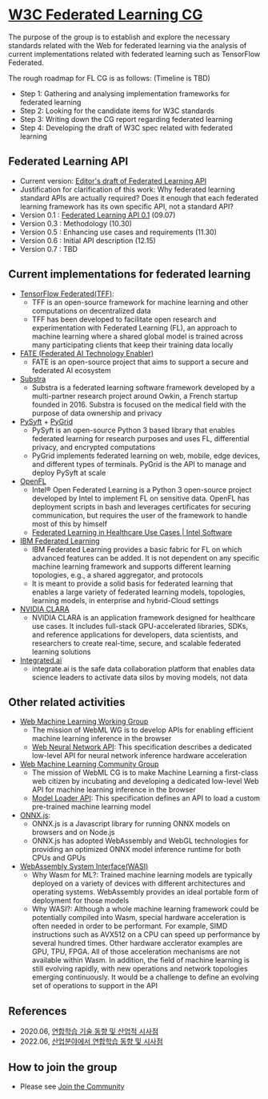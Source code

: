 # [W3C Federated Learning CG](https://www.w3.org/community/federated-learning/)
The purpose of the group is to establish and explore the necessary standards related with the Web for federated learning via the analysis of current implementations related with federated learning such as TensorFlow Federated.

The rough roadmap for FL CG is as follows:
(Timeline is TBD)
* Step 1: Gathering and analysing implementation frameworks for federated learning
* Step 2: Looking for the candidate items for W3C standards
* Step 3: Writing down the CG report regarding federated learning
* Step 4: Developing the draft of W3C spec related with federated learning

## Federated Learning API
 * Current version: [Editor's draft of Federated Learning API](https://w3c.github.io/federated-learning-cg/reports/index.html)
 * Justification for clarification of this work: Why federated learning standard APIs are actually required? Does it enough that each federated learning framework has its own specific API, not a standard API?
 * Version 0.1 : [Federated Learning API 0.1](https://w3c.github.io/federated-learning-cg/reports/index-0.1.html) (09.07)
 * Version 0.3 : Methodology (10.30)
 * Version 0.5 : Enhancing use cases and requirements (11.30)
 * Version 0.6 : Initial API description (12.15)
 * Version 0.7 : TBD
     
## Current implementations for federated learning
* [TensorFlow Federated(TFF)](https://github.com/tensorflow/federated): 
  * TFF is an open-source framework for machine learning and other computations on decentralized data
  * TFF has been developed to facilitate open research and experimentation with Federated Learning (FL), an approach to machine learning where a shared global model is trained across many participating clients that keep their training data locally
* [FATE (Federated AI Technology Enabler)](https://fate.fedai.org/)
  * FATE is an open-source project that aims to support a secure and federated AI ecosystem
* [Substra](https://www.substra.ai/)
  * Substra is a federated learning software framework developed by a multi-partner research project around Owkin, a French startup founded in 2016. Substra is focused on the medical field with the purpose of data ownership and privacy
* [PySyft](https://github.com/OpenMined/PySyft) + [PyGrid](https://github.com/OpenMined/PyGrid)
  * PySyft is an open-source Python 3 based library that enables federated learning for research purposes and uses FL, differential privacy, and encrypted computations
  * PyGrid implements federated learning on web, mobile, edge devices, and different types of terminals. PyGrid is the API to manage and deploy PySyft at scale
* [OpenFL](https://github.com/intel/openfl)
  * Intel® Open Federated Learning is a Python 3 open-source project developed by Intel to implement FL on sensitive data. OpenFL has deployment scripts in bash and leverages certificates for securing communication, but requires the user of the framework to handle most of this by himself
  * [Federated Learning in Healthcare Use Cases | Intel Software](https://www.youtube.com/watch?v=z5jJsvvfKbM)
* [IBM Federated Learning](https://ibmfl.mybluemix.net/)
  * IBM Federated Learning provides a basic fabric for FL on which advanced features can be added. It is not dependent on any specific machine learning framework and supports different learning topologies, e.g., a shared aggregator, and protocols
  * It is meant to provide a solid basis for federated learning that enables a large variety of federated learning models, topologies, learning models, in enterprise and hybrid-Cloud settings
* [NVIDIA CLARA](https://developer.nvidia.com/clara)
  * NVIDIA CLARA is an application framework designed for healthcare use cases. It includes full-stack GPU-accelerated libraries, SDKs, and reference applications for developers, data scientists, and researchers to create real-time, secure, and scalable federated learning solutions
* [Integrated.ai](https://www.integrate.ai/)
  * integrate.ai is the safe data collaboration platform that enables data science leaders to activate data silos by moving models, not data 


## Other related activities
* [Web Machine Learning Working Group](https://www.w3.org/groups/wg/webmachinelearning)
  * The mission of WebML WG is to develop APIs for enabling efficient machine learning inference in the browser
  * [Web Neural Network API](https://www.w3.org/TR/webnn/): This specification describes a dedicated low-level API for neural network inference hardware acceleration
* [Web Machine Learning Community Group](https://www.w3.org/community/webmachinelearning/)
  * The mission of WebML CG is to make Machine Learning a first-class web citizen by incubating and developing a dedicated low-level Web API for machine learning inference in the browser
  * [Model Loader API](https://webmachinelearning.github.io/model-loader/): This specification defines an API to load a custom pre-trained machine learning model
* [ONNX.js](https://github.com/microsoft/onnxjs):
  * ONNX.js is a Javascript library for running ONNX models on browsers and on Node.js
  * ONNX.js has adopted WebAssembly and WebGL technologies for providing an optimized ONNX model inference runtime for both CPUs and GPUs
* [WebAssembly System Interface(WASI)](https://github.com/WebAssembly/wasi-nn)
  * Why Wasm for ML?: Trained machine learning models are typically deployed on a variety of devices with different architectures and operating systems. WebAssembly provides an ideal portable form of deployment for those models
  * Why WASI?: Although a whole machine learning framework could be potentially compiled into Wasm, special hardware acceleration is often needed in order to be performant. For example, SIMD instructions such as AVX512 on a CPU can speed up performance by several hundred times. Other hardware acclerator examples are GPU, TPU, FPGA. All of those acceleration mechanisms are not available within Wasm. In addition, the field of machine learning is still evolving rapidly, with new operations and network topologies emerging continuously. It would be a challenge to define an evolving set of operations to support in the API 

## References
* 2020.06, [연합학습 기술 동향 및 산업적 시사점](https://ksp.etri.re.kr/ksp/plan-report/file?id=791)
* 2022.06, [산업분야에서 연합학습 동향 및 시사점](https://www.koren.kr/lib/Common/Com/ComDownload.asp?ttp=brd1&tno=1498)

 ## How to join the group
 * Please see [Join the Community](https://www.w3.org/community/federated-learning/join)
